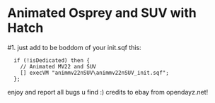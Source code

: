Animated Osprey and SUV with Hatch
==================================


#1.
just add to be boddom of your init.sqf this:

~~~~
  if (!isDedicated) then {
    // Animated MV22 and SUV
    [] execVM "animmv22nSUV\animmv22nSUV_init.sqf";
  };
~~~~

enjoy and report all bugs u find :)
credits to ebay from opendayz.net!
